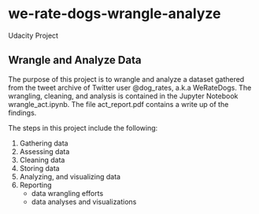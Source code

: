 # we-rate-dogs-wrangle-analyze
Udacity Project
## Wrangle and Analyze Data

The purpose of this project is to wrangle and analyze a dataset gathered from the tweet archive of Twitter user @dog_rates, a.k.a WeRateDogs. The wrangling, cleaning, and analysis is contained in the Jupyter Notebook wrangle_act.ipynb. The file act_report.pdf contains a write up of the findings. 

The steps in this project include the following:
1. Gathering data
2. Assessing data
3. Cleaning data
4. Storing data
5. Analyzing, and visualizing data
6. Reporting
    * data wrangling efforts
    * data analyses and visualizations
